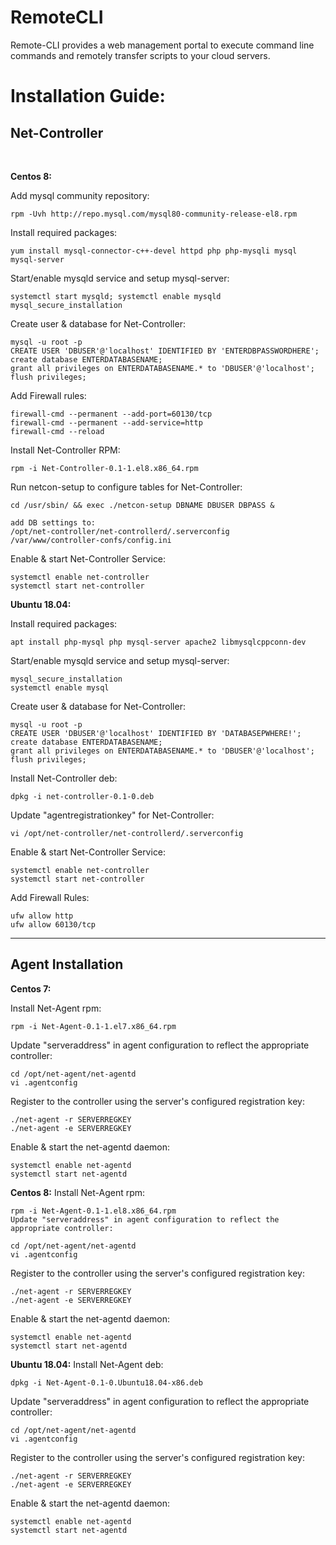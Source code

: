 # RemoteCLI

 Remote-CLI provides a web management portal to execute command line commands and remotely transfer scripts to your cloud servers. 







# Installation Guide:

## **Net-Controller**

<br>

**Centos 8:**
	
Add mysql community repository:
	
	rpm -Uvh http://repo.mysql.com/mysql80-community-release-el8.rpm
Install required packages:
	
	yum install mysql-connector-c++-devel httpd php php-mysqli mysql mysql-server

Start/enable mysqld service and setup mysql-server:
	
	systemctl start mysqld; systemctl enable mysqld
	mysql_secure_installation
Create user & database for Net-Controller:

    mysql -u root -p
    CREATE USER 'DBUSER'@'localhost' IDENTIFIED BY 'ENTERDBPASSWORDHERE'; 
    create database ENTERDATABASENAME; 
    grant all privileges on ENTERDATABASENAME.* to 'DBUSER'@'localhost'; 
    flush privileges;
Add Firewall rules:

	firewall-cmd --permanent --add-port=60130/tcp
	firewall-cmd --permanent --add-service=http
	firewall-cmd --reload
Install Net-Controller RPM:

	rpm -i Net-Controller-0.1-1.el8.x86_64.rpm

Run netcon-setup to configure tables for Net-Controller:

	cd /usr/sbin/ && exec ./netcon-setup DBNAME DBUSER DBPASS &

	add DB settings to:
	/opt/net-controller/net-controllerd/.serverconfig
	/var/www/controller-confs/config.ini
Enable & start Net-Controller Service:

	systemctl enable net-controller
	systemctl start net-controller


**Ubuntu 18.04:**

Install required packages:

	apt install php-mysql php mysql-server apache2 libmysqlcppconn-dev
	
Start/enable mysqld service and setup mysql-server:

	mysql_secure_installation
	systemctl enable mysql
Create user & database for Net-Controller:
	
	mysql -u root -p 
	CREATE USER 'DBUSER'@'localhost' IDENTIFIED BY 'DATABASEPWHERE!'; 
	create database ENTERDATABASENAME; 
	grant all privileges on ENTERDATABASENAME.* to 'DBUSER'@'localhost'; 
	flush privileges;
Install Net-Controller deb:

	dpkg -i net-controller-0.1-0.deb
Update "agentregistrationkey" for Net-Controller:	

	vi /opt/net-controller/net-controllerd/.serverconfig  

Enable & start Net-Controller Service:

	systemctl enable net-controller
	systemctl start net-controller
Add Firewall Rules:

	ufw allow http
	ufw allow 60130/tcp


<hr>

## Agent Installation

**Centos 7:** 

Install Net-Agent rpm:

	rpm -i Net-Agent-0.1-1.el7.x86_64.rpm
Update "serveraddress" in agent configuration to reflect the appropriate controller:
	
	cd /opt/net-agent/net-agentd
	vi .agentconfig 
Register to the controller using the server's configured registration key:

	./net-agent -r SERVERREGKEY
	./net-agent -e SERVERREGKEY
Enable & start the net-agentd daemon:

	systemctl enable net-agentd
	systemctl start net-agentd

**Centos 8:**
Install Net-Agent rpm:

	rpm -i Net-Agent-0.1-1.el8.x86_64.rpm
	Update "serveraddress" in agent configuration to reflect the appropriate controller:
	
	cd /opt/net-agent/net-agentd
	vi .agentconfig 
Register to the controller using the server's configured registration key:

	./net-agent -r SERVERREGKEY
	./net-agent -e SERVERREGKEY
Enable & start the net-agentd daemon:

	systemctl enable net-agentd
	systemctl start net-agentd

**Ubuntu 18.04:**
Install Net-Agent deb:

	dpkg -i Net-Agent-0.1-0.Ubuntu18.04-x86.deb
Update "serveraddress" in agent configuration to reflect the appropriate controller:
	
	cd /opt/net-agent/net-agentd
	vi .agentconfig 
Register to the controller using the server's configured registration key:

	./net-agent -r SERVERREGKEY
	./net-agent -e SERVERREGKEY
Enable & start the net-agentd daemon:

	systemctl enable net-agentd
	systemctl start net-agentd
